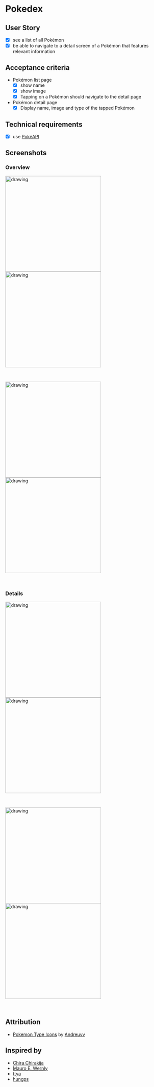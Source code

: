 # Pokedex

## User Story
- [x] see a list of all Pokémon
- [x] be able to navigate to a detail screen of a Pokémon that features relevant information

## Acceptance criteria
- Pokémon list page
  - [x] show name
  - [x] show image
  - [x] Tapping on a Pokémon should navigate to the detail page
- Pokémon detail page
  - [x] Display name, image and type of the tapped Pokémon

## Technical requirements
- [x] use [PokéAPI](https://pokeapi.co/)

## Screenshots
### Overview
<p float="left">
<img src="./screenshots/overview1.png" alt="drawing" width="300"/>
<img src="./screenshots/overview2.png" alt="drawing" width="300"/>
</p>
</br>
<p float="left">
<img src="./screenshots/overview3.png" alt="drawing" width="300"/>
<img src="./screenshots/overview4_loading.png" alt="drawing" width="300"/>
</p>
</br>

### Details
<p float="left">
<img src="./screenshots/ivysaur.png" alt="drawing" width="300"/>
<img src="./screenshots/charizard.png" alt="drawing" width="300"/>
</p>
</br>
<p float="left">
<img src="./screenshots/weedle.png" alt="drawing" width="300"/>
<img src="./screenshots/pidgeot.png" alt="drawing" width="300"/>
</p>
</br>

## Attribution
- [Pokemon Type Icons](https://commons.wikimedia.org/wiki/Category:Pok%C3%A9mon_types_icons) by [Andreuvv](https://commons.wikimedia.org/wiki/User:Andreuvv)

## Inspired by
- [Chira Chirakija](https://dribbble.com/shots/14184018-Pok-dex-App-V-2)
- [Mauro E. Wernly](https://dribbble.com/shots/6175056-Pok-dex)
- [ttya](https://dribbble.com/shots/2978201-pokemon-Go)
- [hungps](https://github.com/hungps/flutter_pokedex)